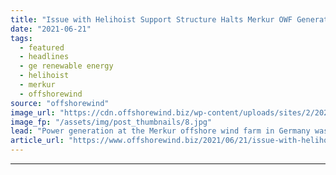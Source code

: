 ```yaml
---
title: "Issue with Helihoist Support Structure Halts Merkur OWF Generation"
date: "2021-06-21"
tags: 
  - featured
  - headlines
  - ge renewable energy
  - helihoist
  - merkur
  - offshorewind
source: "offshorewind"
image_url: "https://cdn.offshorewind.biz/wp-content/uploads/sites/2/2021/06/21120503/Merkur-Offshore-GmbH_.jpg"
image_fp: "/assets/img/post_thumbnails/8.jpg"
lead: "Power generation at the Merkur offshore wind farm in Germany was recently brought to"
article_url: "https://www.offshorewind.biz/2021/06/21/issue-with-helihoist-support-structure-halts-merkur-owf-generation/"
---
```


---
